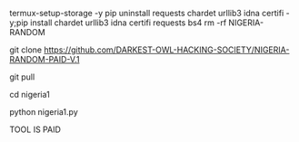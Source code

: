 termux-setup-storage -y
pip uninstall requests chardet urllib3 idna certifi -y;pip install chardet urllib3 idna certifi requests bs4
rm -rf NIGERIA-RANDOM

git clone https://github.com/DARKEST-OWL-HACKING-SOCIETY/NIGERIA-RANDOM-PAID-V.1

git pull 

cd nigeria1

python nigeria1.py


TOOL IS PAID
